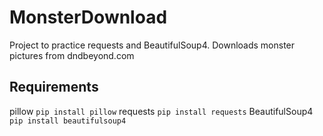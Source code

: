 # MonsterDownload
Project to practice requests and BeautifulSoup4. Downloads monster pictures from dndbeyond.com

## Requirements
pillow `pip install pillow`
requests `pip install requests`
BeautifulSoup4 `pip install beautifulsoup4`